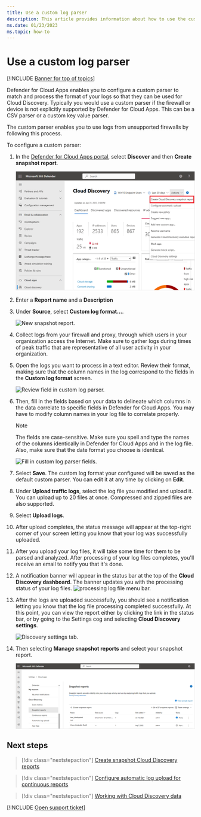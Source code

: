 ```yaml
---
title: Use a custom log parser
description: This article provides information about how to use the custom log parser to upload logs for devices that aren't supported to Defender for Cloud Apps.
ms.date: 01/23/2023
ms.topic: how-to
---
```

# Use a custom log parser

[!INCLUDE [Banner for top of topics](includes/banner.md)]

Defender for Cloud Apps enables you to configure a custom parser to match and process the format of your logs so that they can be used for Cloud Discovery. Typically you would use a custom parser if the firewall or device is not explicitly supported by Defender for Cloud Apps. This can be a CSV parser or a custom key value parser.

The custom parser enables you to use logs from unsupported firewalls by following this process.

To configure a custom parser:

1. In the [Defender for Cloud Apps portal](https://portal.cloudappsecurity.com/), select **Discover** and then **Create snapshot report**.

    ![Create new snapshot report.](media/create-new-snapshot-report.png)

2. Enter a **Report name** and a **Description**

3. Under **Source**, select **Custom log format...**.

    ![New snapshot report.](media/custom-log-upload.png)

4. Collect logs from your firewall and proxy, through which users in your organization access the Internet. Make sure to gather logs during times of peak traffic that are representative of all user activity in your organization.

5. Open the logs you want to process in a text editor. Review their format, making sure that the column names in the log correspond to the fields in the **Custom log format** screen.

    ![Review field in custom log parser.](media/log-data.png)

6. Then, fill in the fields based on your data to delineate which columns in the data correlate to specific fields in Defender for Cloud Apps. You may have to modify column names in your log file to correlate properly.

    > [!NOTE]
    > The fields are case-sensitive. Make sure you spell and type the names of the columns identically in Defender for Cloud Apps and in the log file. Also, make sure that the date format you choose is identical.

    ![Fill in custom log parser fields.](media/custom-log-parser.png)

7. Select **Save**. The custom log format your configured will be saved as the default custom parser. You can edit it at any time by clicking on **Edit**.

8. Under **Upload traffic logs**, select the log file you modified and upload it. You can upload up to 20 files at once. Compressed and zipped files are also supported.

9. Select **Upload logs**.

10. After upload completes, the status message will appear at the top-right corner of your screen letting you know that your log was successfully uploaded.

11. After you upload your log files, it will take some time for them to be parsed and analyzed.
    After processing of your log files completes, you'll receive an email to notify you that it's done.

12. A notification banner will appear in the status bar at the top of the **Cloud Discovery dashboard**. The banner updates you with the processing status of your log files.
    ![processing log file menu bar.](media/processing-log-file-menu-bar.png)

13. After the logs are uploaded successfully, you should see a notification letting you know that the log file processing completed successfully. At this point, you can view the report either by clicking the link in the status bar, or by going to the Settings cog and selecting **Cloud Discovery settings**.

    ![Discovery settings tab.](media/discovery-settings-tab.png)
14. Then selecting **Manage snapshot reports** and select your snapshot report.

    ![snapshot report management.](media/snapshot-report-management.png)

## Next steps

> [!div class="nextstepaction"]
> [Create snapshot Cloud Discovery reports](create-snapshot-cloud-discovery-reports.md)

> [!div class="nextstepaction"]
> [Configure automatic log upload for continuous reports](discovery-docker.md)

> [!div class="nextstepaction"]
> [Working with Cloud Discovery data](working-with-cloud-discovery-data.md)

[!INCLUDE [Open support ticket](includes/support.md)]

